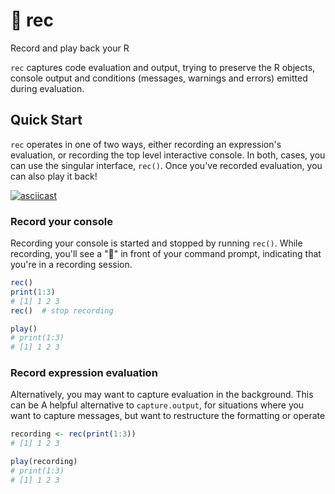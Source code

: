 # :red_circle: rec

Record and play back your R

`rec` captures code evaluation and output, trying to preserve the R objects, 
console output and conditions (messages, warnings and errors) emitted during 
evaluation.

## Quick Start

`rec` operates in one of two ways, either recording an expression's evaluation, 
or recording the top level interactive console. In both, cases, you can use 
the singular interface, `rec()`. Once you've recorded evaluation, you
can also play it back!

[![asciicast](https://asciinema.org/a/MvqJkDVvH4gTBz618RCU58l0m.svg)](https://asciinema.org/a/MvqJkDVvH4gTBz618RCU58l0m)

### Record your console

Recording your console is started and stopped by running `rec()`. While
recording, you'll see a ":red_circle:" in front of your command prompt,
indicating that you're in a recording session.

```r
rec()
print(1:3)
# [1] 1 2 3
rec()  # stop recording

play()
# print(1:3)
# [1] 1 2 3
```

### Record expression evaluation

Alternatively, you may want to capture evaluation in the background. This can be
A helpful alternative to `capture.output`, for situations where you want to
capture messages, but want to restructure the formatting or operate 

```r
recording <- rec(print(1:3))
# [1] 1 2 3

play(recording)
# print(1:3)
# [1] 1 2 3
```


